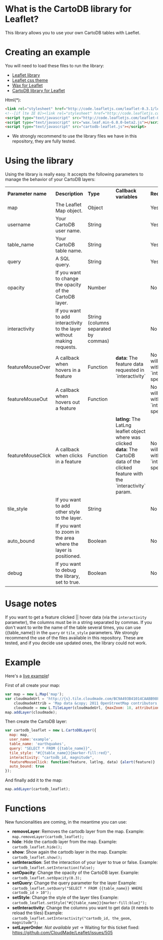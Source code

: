 
# What is the CartoDB library for Leaflet?

This library allows you to use your own CartoDB tables with Laeflet.


# Creating an example

You will need to load these files to run the library:

  - [Leaflet library](http://github.com/CloudMade/Leaflet/blob/master/dist/leaflet.js)
  - [Leaflet css theme](http://github.com/CloudMade/Leaflet/tree/master/dist/leaflet.css)
  - [Wax for Leaflet](https://github.com/mapbox/wax) 
  - [CartoDB library for Leaflet](https://github.com/Vizzuality/cartodb-leaflet/blob/gh-pages/cartodb-leaflet.js)

Html(*):

```html
<link rel="stylesheet" href="http://code.leafletjs.com/leaflet-0.3.1/leaflet.css" />
<!--[if lte IE 8]><link rel="stylesheet" href="http://code.leafletjs.com/leaflet-0.3.1/leaflet.ie.css" /><![endif]-->
<script type="text/javascript" src="http://code.leafletjs.com/leaflet-0.3.1/leaflet.js"></script>
<script type="text/javascript" src="wax.leaf.min-6.0.0-beta2.js"></script>
<script type="text/javascript" src="cartodb-leaflet.js"></script>
```
* We strongly recommend to use the library files we have in this repository, they are fully tested.



# Using the library

Using the library is really easy. It accepts the following parameters to manage the behavior of your CartoDB layers:


<table>
<tr>
<td><b>Parameter name</b></td>
<td><b>Description</b></td>
<td><b>Type</b></td>
<td><b>Callback variables</b></td>
<td><b>Required</b></td>
</tr>

<tr>
<td>map</td>
<td>The Leaflet Map object.</td>
<td>Object</td>
<td></td>
<td>Yes</td>
</tr>

<tr>
<td>username</td>
<td>Your CartoDB user name.</td>
<td>String</td>
<td></td>
<td>Yes</td>
</tr>

<tr>
<td>table_name</td>
<td>Your CartoDB table name.</td>
<td>String</td>
<td></td>
<td>Yes</td>
</tr>

<tr>
<td>query</td>
<td>A SQL query.</td>
<td>String</td>
<td></td>
<td>Yes</td>
</tr>

<tr>
<td>opacity</td>
<td>If you want to change the opacity of the CartoDB layer.</td>
<td>Number</td>
<td></td>
<td>No</td>
</tr>

<tr>
<td>interactivity</td>
<td>If you want to add interactivity to the layer without making requests.</td>
<td>String (columns separated by commas)</td>
<td></td>
<td>No</td>
</tr>

<tr>
<td>featureMouseOver</td>
<td>A callback when hovers in a feature</td>
<td>Function</td>
<td><b>data:</b> The feature data requested in `interactivity`</td>
<td>No (But only will work with `interactivity` specified)</td>
</tr>

<tr>
<td>featureMouseOut</td>
<td>A callback when hovers out a feature</td>
<td>Function</td>
<td></td>
<td>No (But only will work with `interactivity` specified)</td>
</tr>

<tr>
<td>featureMouseClick</td>
<td>A callback when clicks in a feature</td>
<td>Function</td>
<td>
  <b>latlng:</b> The LatLng leaflet object where was clicked<br/>
  <b>data:</b> The CartoDB data of the clicked feature with the `interactivity` param.
</td>
<td>No (But only will work with `interactivity` specified)</td>
</tr>

<tr>
<td>tile_style</td>
<td>If you want to add other style to the layer.</td>
<td>String</td>
<td></td>
<td>No</td>
</tr>

<tr>
<td>auto_bound</td>
<td>If you want to zoom in the area where the layer is positioned.</td>
<td>Boolean</td>
<td></td>
<td>No</td>
</tr>

<tr>
<td>debug</td>
<td>If you want to debug the library, set to true.</td>
<td>Boolean</td>
<td></td>
<td>No</td>
</tr>

</table>


# Usage notes

If you want to get a feature clicked || hover data (via the `interactivity` parameter), the columns must be in a string separated by commas.
If you don't want to write the name of the table several times, you can use {{table_name}} in the `query` or `tile_style` parameters.
We strongly recommend the use of the files available in this repository. These are tested, and if you decide use updated ones, the library could not work.

# Example

Here's a [live example](http://vizzuality.github.com/cartodb-leaflet/custompopup.html)!

First of all create your map:

```javascript
var map = new L.Map('map');
var cloudmadeUrl = 'http://{s}.tile.cloudmade.com/BC9A493B41014CAABB98F0471D759707/997/256/{z}/{x}/{y}.png',
	cloudmadeAttrib = 'Map data &copy; 2011 OpenStreetMap contributors, Imagery &copy; 2011 CloudMade',
	cloudmade = new L.TileLayer(cloudmadeUrl, {maxZoom: 18, attribution: cloudmadeAttrib});
map.addLayer(cloudmade);
```
  
Then create the CartoDB layer:

```javascript
var cartodb_leaflet = new L.CartoDBLayer({
  map: map,
  user_name:'example',
  table_name: 'earthquakes',
  query: "SELECT * FROM {{table_name}}",
  tile_style: "#{{table_name}}{marker-fill:red}",
  interactivity: "cartodb_id, magnitude",
  featureMouseClick: function(feature, latlng, data) {alert(feature)}
  auto_bound: true
});
```

And finally add it to the map:

```javascript
map.addLayer(cartodb_leaflet);
```


# Functions
New funcionalities are coming, in the meantime you can use:


- **removeLayer**: Removes the cartodb layer from the map.
    Example: ```map.removeLayer(cartodb_leaflet);```
- **hide**: Hide the cartodb layer from the map.
    Example: ```cartodb_leaflet.hide();```
- **show**: Show again the cartodb layer in the map.
    Example: ```cartodb_leaflet.show();```
- **setInteraction**: Set the interaction of your layer to true or false.
    Example: ```cartodb_leaflet.setInteraction(false);```
- **setOpacity**: Change the opacity of the CartoDB layer.
    Example: ```cartodb_leaflet.setOpacity(0.3);```
- **setQuery**: Change the query parameter for the layer
    Example: ```cartodb_leaflet.setQuery("SELECT * FROM {{table_name}} WHERE cartodb_id > 10");```
- **setStyle**: Change the style of the layer tiles
    Example: ```cartodb_leaflet.setStyle("#{{table_name}}{marker-fill:blue}");```
- **setInteractivity**: Change the columns you want to get data (it needs to reload the tiles)
    Example: ```cartodb_leaflet.setInteractivity("cartodb_id, the_geom, magnitude");```
- **setLayerOrder**: _Not available yet_ -> Waiting for this ticket fixed: https://github.com/CloudMade/Leaflet/issues/505